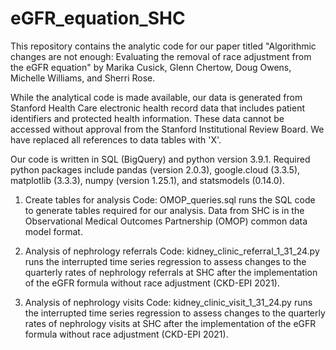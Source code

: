 # eGFR_equation_SHC
This repository contains the analytic code for our paper titled "Algorithmic changes are not enough: Evaluating the removal of race adjustment from the eGFR equation" by Marika Cusick, Glenn Chertow, Doug Owens, Michelle Williams, and Sherri Rose. 

While the analytical code is made available, our data is generated from Stanford Health Care electronic health record data that includes patient identifiers and protected health information. These data cannot be accessed without approval from the Stanford Institutional Review Board. We have replaced all references to data tables with 'X'. 

Our code is written in SQL (BigQuery) and python version 3.9.1. Required python packages include pandas (version 2.0.3), google.cloud (3.3.5), matplotlib (3.3.3), numpy (version 1.25.1), and statsmodels (0.14.0). 

1. Create tables for analysis
Code: OMOP_queries.sql runs the SQL code to generate tables required for our analysis. Data from SHC is in the Observational Medical Outcomes Partnership (OMOP) common data model format. 

3. Analysis of nephrology referrals
Code: kidney_clinic_referral_1_31_24.py runs the interrupted time series regression to assess changes to the quarterly rates of nephrology referrals at SHC after the implementation of the eGFR formula without race adjustment (CKD-EPI 2021). 

4. Analysis of nephrology visits
Code: kidney_clinic_visit_1_31_24.py runs the interrupted time series regression to assess changes to the quarterly rates of nephrology visits at SHC after the implementation of the eGFR formula without race adjustment (CKD-EPI 2021). 



